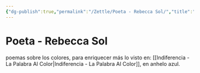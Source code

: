 ```yaml
---
{"dg-publish":true,"permalink":"/Zettle/Poeta - Rebecca Sol/","title":"Poeta - Rebecca Sol","tags":["Referencia",""],"created":"2023-05-05T11:10:35.419-05:00","updated":"2023-09-08T19:36:13.264-05:00"}
---
```



# Poeta - Rebecca Sol

 poemas sobre los colores, para enriquecer más lo visto en: [[Indiferencia - La Palabra Al Color\|Indiferencia - La Palabra Al Color]], en anhelo azul.
